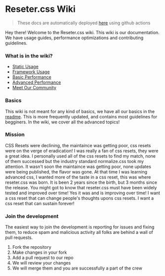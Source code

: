 # Reseter.css Wiki

> These docs are automatically deployed [here](https://github.com/resetercss/reseter.css/wiki) using github actions

Hey there! Welcome to the Reseter.css wiki. This wiki is our documentation. We have usage guides, performance optimizations and contributing guidelines.

### What is in the wiki?

*   [Static Usage](https://github.com/krishdevdb/reseter.css#-get-using-it)
*   [Framework Usage](https://github.com/krishdevdb/reseter.css/wiki/Usage)
*   [Basic Performance](https://github.com/krishdevdb/reseter.css#-optimize)
*   [Advanced Performance](https://github.com/krishdevdb/reseter.css/wiki/Performance)
*   [Meet Our Community](https://github.com/krishdevdb/reseter.css/wiki/Community)

### Basics
This wiki is not meant for any kind of basics, we have all our basics in the [readme](https://github.com/krishdevdb/reseter.css#readme). This is more frequently updated, and contains most guidelines for begginers. In the wiki, we cover all the advanced topics!

### Mission

CSS Resets were declining, the maintaince was getting poor, css resets were on the verge of eradication! I was really a fan of css resets, they were a great idea. I personally used all of the css resets to find my match, none of them successed but the industry standard normalize.css took my attention. It wasn't soon the maintaince was getting poor, none updates were being published, the flavor was gone. At that time I was learning advanced css, I wanted more of the taste in a css reset, this was where reseter.css was born. It is been 2 years since the birth, but 3 months since the release. You might got to know that reseter.css must have been widely tested and improved over time! Yes it was and is improving over time! I want a css reset that can change people's thoughts upons css resets. I want a css reset that can sustain forever!

### Join the development
The easiest way to join the development is reporting for issues and fixing them, to reduce spam and malicious activity all folks are behind a wall of pull requests.

1. Fork the repository
2. Make changes in your fork
3. Add a pull request to our repo
4. We will review your changes
5. We will merge them and you are successfully a part of the crew
